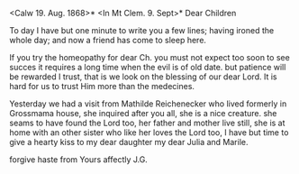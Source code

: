  <Calw 19. Aug. 1868>*
 <In Mt Clem. 9. Sept>*
Dear Children

To day I have but one minute to write you a few lines; having ironed the whole day; and now a friend has come to sleep here.

If you try the homeopathy for dear Ch. you must not expect too soon to see succes it requires a long time when the evil is of old date. but patience will be rewarded I trust, that is we look on the blessing of our dear Lord. It is hard for us to trust Him more than the medecines.

Yesterday we had a visit from Mathilde Reichenecker who lived formerly in Grossmama house, she inquired after you all, she is a nice creature. she seams to have found the Lord too, her father and mother live still, she is at home with an other sister who like her loves the Lord too, 
I have but time to give a hearty kiss to my dear daughter my dear Julia and Marile.

forgive haste from
 Yours affectly J.G.
